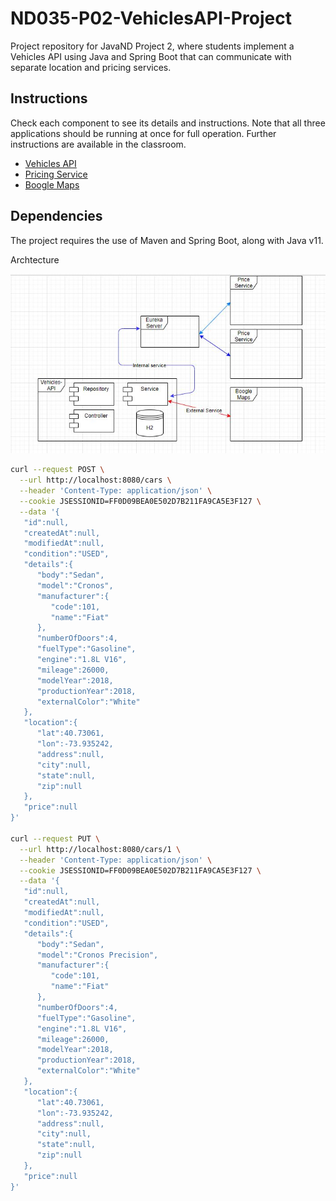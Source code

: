 # ND035-P02-VehiclesAPI-Project

Project repository for JavaND Project 2, where students implement a Vehicles API using Java and Spring Boot that can communicate with separate location and pricing services.

## Instructions

Check each component to see its details and instructions. Note that all three applications
should be running at once for full operation. Further instructions are available in the classroom.

- [Vehicles API](vehicles-api/README.md)
- [Pricing Service](pricing-service/README.md)
- [Boogle Maps](boogle-maps/README.md)

## Dependencies

The project requires the use of Maven and Spring Boot, along with Java v11.

Archtecture

<img src="img/structure.JPG">

```sh
curl --request POST \
  --url http://localhost:8080/cars \
  --header 'Content-Type: application/json' \
  --cookie JSESSIONID=FF0D09BEA0E502D7B211FA9CA5E3F127 \
  --data '{
   "id":null,
   "createdAt":null,
   "modifiedAt":null,
   "condition":"USED",
   "details":{
      "body":"Sedan",
      "model":"Cronos",
      "manufacturer":{
         "code":101,
         "name":"Fiat"
      },
      "numberOfDoors":4,
      "fuelType":"Gasoline",
      "engine":"1.8L V16",
      "mileage":26000,
      "modelYear":2018,
      "productionYear":2018,
      "externalColor":"White"
   },
   "location":{
      "lat":40.73061,
      "lon":-73.935242,
      "address":null,
      "city":null,
      "state":null,
      "zip":null
   },
   "price":null
}'

curl --request PUT \
  --url http://localhost:8080/cars/1 \
  --header 'Content-Type: application/json' \
  --cookie JSESSIONID=FF0D09BEA0E502D7B211FA9CA5E3F127 \
  --data '{
   "id":null,
   "createdAt":null,
   "modifiedAt":null,
   "condition":"USED",
   "details":{
      "body":"Sedan",
      "model":"Cronos Precision",
      "manufacturer":{
         "code":101,
         "name":"Fiat"
      },
      "numberOfDoors":4,
      "fuelType":"Gasoline",
      "engine":"1.8L V16",
      "mileage":26000,
      "modelYear":2018,
      "productionYear":2018,
      "externalColor":"White"
   },
   "location":{
      "lat":40.73061,
      "lon":-73.935242,
      "address":null,
      "city":null,
      "state":null,
      "zip":null
   },
   "price":null
}'
```

